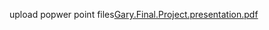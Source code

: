 upload popwer point files[Gary.Final.Project.presentation.pdf](https://github.com/onggreat/G-Dreams/files/6074944/Gary.Final.Project.presentation.pdf)

